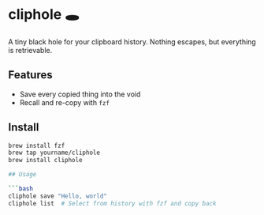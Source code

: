 # cliphole 🕳️

A tiny black hole for your clipboard history.
Nothing escapes, but everything is retrievable.

## Features

- Save every copied thing into the void
- Recall and re-copy with `fzf`

## Install

```bash
brew install fzf
brew tap yourname/cliphole
brew install cliphole

## Usage

```bash
cliphole save "Hello, world"
cliphole list  # Select from history with fzf and copy back